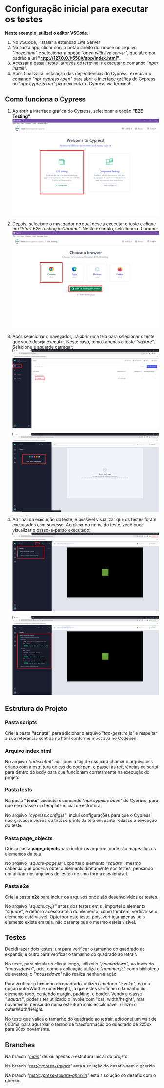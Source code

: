# **Configuração inicial para executar os testes**

**Neste exemplo, utilizei o editor VSCode.**

1. No VSCode, instalar a extensão Live Server
2. Na pasta app, clicar com o botão direito do mouse no arquivo _"index.html"_ e selecionar a opção _"open with live server"_, que abre por padrão a url **"http://127.0.0.1:5500/app/index.html"**.
3. Acessar a pasta "tests" através do terminal e executar o comando _"npm install"_.
4. Após finalizar a instalação das dependências do Cypress, executar o comando _"npx cypress open"_ para abrir a interface gráfica do Cypress ou _"npx cypress run"_ para executar o Cypress via terminal.

## **Como funciona o Cypress**

1. Ao abrir a interface gráfica do Cypress, selecionar a opção **"E2E Testing"**:
   ![alt text](tutorial-testes/1.png)
2. Depois, selecione o navegador no qual deseja executar o teste e clique em _"Start E2E Testing in Chrome"_. Neste exemplo, selecionei o Chrome:
   ![alt text](tutorial-testes/2.png)

3. Após selecionar o navegador, irá abrir uma tela para selecionar o teste que você deseja executar. Neste caso, temos apenas o teste _"square"_. Selecione e aguarde carregar:
   ![alt text](tutorial-testes/3.png)

   ![alt text](tutorial-testes/4.png)

4. Ao final da execução do teste, é possível visualizar que os testes foram executados com sucesso. Ao clicar no nome do teste, você pode visualizar o passo-a-passo executado:
   ![alt text](tutorial-testes/5.png)

   ![alt text](tutorial-testes/6.png)

## **Estrutura do Projeto**

### **Pasta scripts**

Criei a pasta **"scripts"** para adicionar o arquivo _"tap-gesture.js"_ e respeitar a sua referência contida no html conforme mostrava no Codepen.

### **Arquivo index.html**

No arquivo _"index.html"_ adicionei a tag de css para chamar o arquivo css criado com a estrutura de css do codepen, e passei as referências de script para dentro do body para que funcionem corretamente na execução do projeto.

### **Pasta tests**

Na pasta **"tests"** executei o comando _"npx cypress open"_ do Cypress, para que ele criasse um template inicial de estrutura.

No arquivo _"cypress.config.js"_, incluí configurações para que o Cypress não gravasse vídeos ou tirasse prints da tela enquanto rodasse a execução do teste.

### **Pasta page_objects**

Criei a pasta **page_objects** para incluir os arquivos onde são mapeados os elementos da tela.

No arquivo _"square-page.js"_ Exportei o elemento _"square"_, mesmo sabendo que poderia obter o elemento diretamente nos testes, pensando em utilizar nos arquivos de testes de uma forma escalonável.

### **Pasta e2e**

Criei a pasta **e2e** para incluir os arquivos onde são desenvolvidos os testes.

No arquivo _"square.cy.js"_ antes dos testes em si, importei o elemento _"square"_, e defini o acesso à tela do elemento, como também, verficar se o elemento está visível. Optei por este teste, pois, verificar apenas se o elemento existe em tela, não garante que o mesmo esteja visível.

## **Testes**

Decidi fazer dois testes: um para verificar o tamanho do quadrado ao expandir, e outro para verificar o tamanho do quadrado ao retrair.

No teste, para simular o clique longo, utilizei o _"pointerdown"_, ao invés do _"mousedown"_, pois, como a aplicação utiliza o _"hammer.js"_ como biblioteca de eventos, o _"mousedown"_ não realiza nenhuma ação.

Para verificar o tamanho do quadrado, utilizei o método _"invoke"_, com a opção outerWidth e outerHeight, já que estes verificam o tamanho do elemento todo, contendo margin, padding, e border. Vendo a classe _".square"_, poderia ter utilizado o invoke com "css, width/height", mas novamente, pensando numa estrutura mais escalonável, utilizei o outerWidth/Height.

No teste que valida o tamanho do quadrado ao retrair, adicionei um wait de 600ms, para aguardar o tempo de transformação do quadrado de 225px para 90px novamente.

## **Branches**

Na branch _"[main](https://github.com/CinthiaFerraz/DesafioQACypressCinthia/tree/main)"_ deixei apenas a estrutura inicial do projeto.

Na branch _"[test/cypress-square](https://github.com/CinthiaFerraz/DesafioQACypressCinthia/tree/test/cypress-square)"_ está a solução do desafio sem o gherkin.

Na branch _"[test/cypress-square-gherkin](https://github.com/CinthiaFerraz/DesafioQACypressCinthia/tree/test/cypress-square-gherkin)"_ está a solução do desafio com o gherkin.
